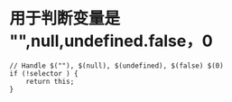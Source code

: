 # 用于判断变量是 "",null,undefined.false，0

    // Handle $(""), $(null), $(undefined), $(false) $(0)    
    if (!selector ) {
        return this;
    }